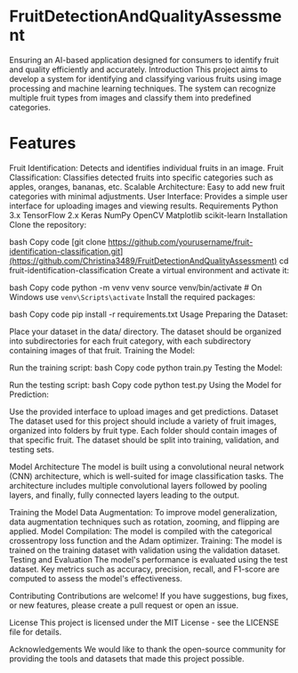 # FruitDetectionAndQualityAssessment
Ensuring an AI-based application designed for consumers to identify fruit and quality efficiently and accurately.
Introduction
This project aims to develop a system for identifying and classifying various fruits using image processing and machine learning techniques. The system can recognize multiple fruit types from images and classify them into predefined categories.

# Features
Fruit Identification: Detects and identifies individual fruits in an image.
Fruit Classification: Classifies detected fruits into specific categories such as apples, oranges, bananas, etc.
Scalable Architecture: Easy to add new fruit categories with minimal adjustments.
User Interface: Provides a simple user interface for uploading images and viewing results.
Requirements
Python 3.x
TensorFlow 2.x
Keras
NumPy
OpenCV
Matplotlib
scikit-learn
Installation
Clone the repository:

bash
Copy code
[git clone https://github.com/yourusername/fruit-identification-classification.git](https://github.com/Christina3489/FruitDetectionAndQualityAssessment)
cd fruit-identification-classification
Create a virtual environment and activate it:

bash
Copy code
python -m venv venv
source venv/bin/activate  # On Windows use `venv\Scripts\activate`
Install the required packages:

bash
Copy code
pip install -r requirements.txt
Usage
Preparing the Dataset:

Place your dataset in the data/ directory. The dataset should be organized into subdirectories for each fruit category, with each subdirectory containing images of that fruit.
Training the Model:

Run the training script:
bash
Copy code
python train.py
Testing the Model:

Run the testing script:
bash
Copy code
python test.py
Using the Model for Prediction:

Use the provided interface to upload images and get predictions.
Dataset
The dataset used for this project should include a variety of fruit images, organized into folders by fruit type. Each folder should contain images of that specific fruit. The dataset should be split into training, validation, and testing sets.

Model Architecture
The model is built using a convolutional neural network (CNN) architecture, which is well-suited for image classification tasks. The architecture includes multiple convolutional layers followed by pooling layers, and finally, fully connected layers leading to the output.

Training the Model
Data Augmentation: To improve model generalization, data augmentation techniques such as rotation, zooming, and flipping are applied.
Model Compilation: The model is compiled with the categorical crossentropy loss function and the Adam optimizer.
Training: The model is trained on the training dataset with validation using the validation dataset.
Testing and Evaluation
The model's performance is evaluated using the test dataset. Key metrics such as accuracy, precision, recall, and F1-score are computed to assess the model's effectiveness.

Contributing
Contributions are welcome! If you have suggestions, bug fixes, or new features, please create a pull request or open an issue.

License
This project is licensed under the MIT License - see the LICENSE file for details.

Acknowledgements
We would like to thank the open-source community for providing the tools and datasets that made this project possible.


